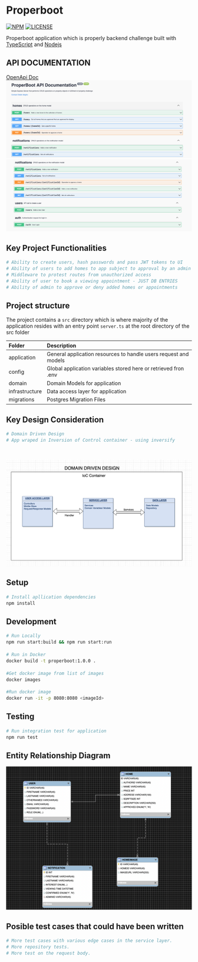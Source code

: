 # Properboot

[![NPM](https://img.shields.io/npm/v/example-typescript-react-component-library.svg)](https://www.npmjs.com/package/example-typescript-react-component-library) [![LICENSE](https://img.shields.io/npm/l/example-typescript-react-component-library.svg?color=green)](https://www.npmjs.com/package/example-typescript-react-component-library)

Properboot application which is properly backend challenge built with [TypeScript](https://github.com/Microsoft/TypeScript) and [Nodejs](https://nodejs.org/en/)

## API DOCUMENTATION

[OpenApi Doc](https://properboot.herokuapp.com/api-docs/)
<br />
![erd](./images/doc1.png)
<br />
![erd](./images/doc2.png)

## Key Project Functionalities

```sh
# Ability to create users, hash passwords and pass JWT tokens to UI
# Ability of users to add homes to app subject to approval by an admin user
# Middleware to protest routes from unauthorized access
# Ability of user to book a viewing appointment - JUST DB ENTRIES
# Ability of admin to approve or deny added homes or appointments

```

## Project structure

The project contains a `src` directory which is where majority of the application resides with an entry point `server.ts` at the root directory of the src folder
<br />

| Folder         | Description                                                      |
| :------------- | :--------------------------------------------------------------- |
| application    | General application resources to handle users request and models |
| config         | Global application variables stored here or retrieved fron .env  |
| domain         | Domain Models for application                                    |
| infrastructure | Data access layer for application                                |
| migrations     | Postgres Migration Files                                         |

## Key Design Consideration

```sh
# Domain Driven Design
# App wraped in Inversion of Control container - using inversify

```

<br />

![erd](./images/ddd.png)
<br />

## Setup

```sh
# Install apllication dependencies
npm install

```

## Development

```sh
# Run Locally
npm run start:build && npm run start:run

# Run in Docker
docker build -t properboot:1.0.0 .

#Get docker image from list of images
docker images

#Run docker image
docker run -it -p 8080:8080 <imageId>
```

## Testing

```sh
# Run integration test for application
npm run test
```

## Entity Relationship Diagram

![erd](./images/erd.png)

## Posible test cases that could have been written

```sh
# More test cases with various edge cases in the service layer.
# More repository tests.
# More test on the request body.
```
